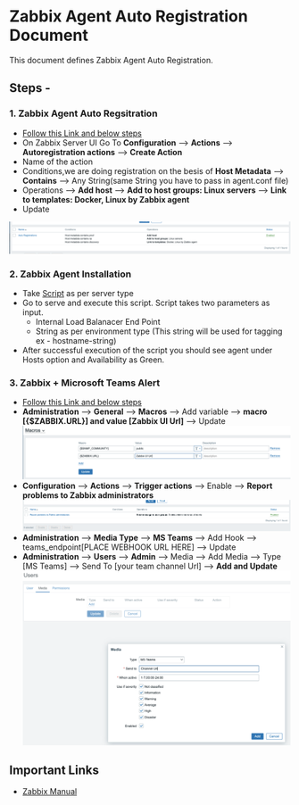 # Zabbix Agent Auto Registration Document

This document defines Zabbix Agent Auto Registration.

## Steps -

### 1. Zabbix Agent Auto Regsitration

* [Follow this Link and below steps](https://www.zabbix.com/documentation/current/manual/discovery/auto_registration)
* On Zabbix Server UI Go To **Configuration** --> **Actions** --> **Autoregistration actions** --> **Create Action**
* Name of the action
* Conditions,we are doing registration on the besis of **Host Metadata** --> **Contains** --> Any String(same String you have to pass in agent.conf file)
* Operations --> **Add host** --> **Add to host groups: Linux servers** --> **Link to templates: Docker, Linux by Zabbix agent**
* Update

![Agent Auto Registrations](https://github.com/Shubhamjain6197/zabbix-agent-auto-registration/blob/main/agent-auto-reg.png)

### 2. Zabbix Agent Installation

* Take [Script](https://github.platforms.engineering/cognitive-systems/mlops/tree/dev/shell_scripts) as per server type
* Go to serve and execute this script. Script takes two parameters as input.
  * Internal Load Balanacer End Point
  * String as per environment type (This string will be used for tagging ex - hostname-string)
* After successful execution of the script you should see agent under Hosts option and Availability as Green.

### 3. Zabbix + Microsoft Teams Alert

* [Follow this Link and below steps](https://www.zabbix.com/integrations/msteams)
* **Administration** --> **General** --> **Macros** --> Add variable --> **macro [{$ZABBIX.URL}] and value [Zabbix UI Url]** --> Update
![Macros](https://github.com/Shubhamjain6197/zabbix-agent-auto-registration/blob/main/custom-macros.png)
* **Configuration** --> **Actions** --> **Trigger actions** --> Enable --> **Report problems to Zabbix administrators**
![Enable Admin Alerting](https://github.com/Shubhamjain6197/zabbix-agent-auto-registration/blob/main/enable-admin-alerting.png)
* **Administration** --> **Media Type** --> **MS Teams** --> Add Hook --> teams_endpoint[PLACE WEBHOOK URL HERE] --> Update
* **Administration** --> **Users** --> **Admin** --> Media --> Add Media --> Type [MS Teams] --> Send To [your team channel Url] --> **Add and Update**
![Add Media](https://github.com/Shubhamjain6197/zabbix-agent-auto-registration/blob/main/custom-add-media.png)

## Important Links

* [Zabbix Manual](https://www.zabbix.com/documentation/current/manual)
